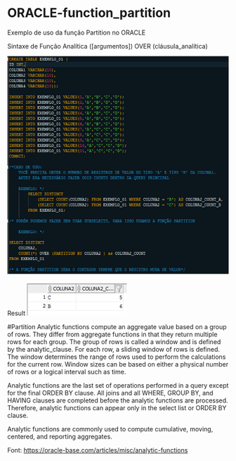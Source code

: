 # ORACLE-function_partition
Exemplo de uso da função Partition no ORACLE

Sintaxe de Função Analítica
([argumentos]) OVER (cláusula_analítica)

![Alt Text](https://github.com/tauasilva/ORACLE-Partition_by/blob/master/Partition_sql.png)

Result
![Alt Text](https://github.com/tauasilva/ORACLE-Partition_by/blob/master/Partition.png)



#Partition
Analytic functions compute an aggregate value based on a group of rows. They differ from aggregate functions in that they return multiple rows for each group. The group of rows is called a window and is defined by the analytic_clause. For each row, a sliding window of rows is defined. The window determines the range of rows used to perform the calculations for the current row. Window sizes can be based on either a physical number of rows or a logical interval such as time.

Analytic functions are the last set of operations performed in a query except for the final ORDER BY clause. All joins and all WHERE, GROUP BY, and HAVING clauses are completed before the analytic functions are processed. Therefore, analytic functions can appear only in the select list or ORDER BY clause.

Analytic functions are commonly used to compute cumulative, moving, centered, and reporting aggregates.


Font: https://oracle-base.com/articles/misc/analytic-functions









